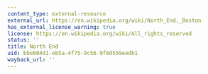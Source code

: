 ```yaml
---
content_type: external-resource
external_url: https://en.wikipedia.org/wiki/North_End,_Boston
has_external_license_warning: true
license: https://en.wikipedia.org/wiki/All_rights_reserved
status: ''
title: North End
uid: bbe604d1-eb5a-4f75-9c56-9f8d559eedb1
wayback_url: ''
---
```

